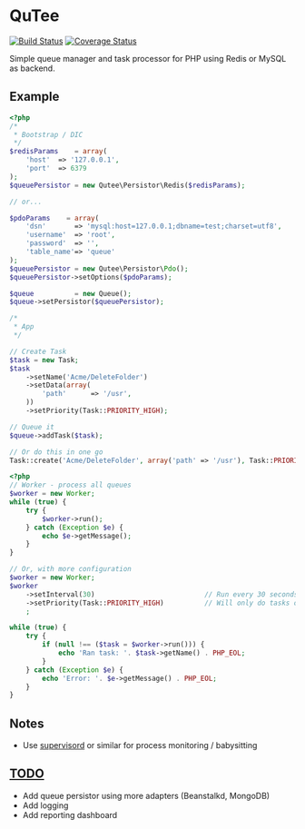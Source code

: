 QuTee
=====

[![Build Status](https://travis-ci.org/anorgan/QuTee.png)](https://travis-ci.org/anorgan/QuTee)
[![Coverage Status](https://coveralls.io/repos/anorgan/QuTee/badge.png)](https://coveralls.io/r/anorgan/QuTee)

Simple queue manager and task processor for PHP using Redis or MySQL as backend.

Example
-------
``` php
<?php
/*
 * Bootstrap / DIC
 */
$redisParams    = array(
    'host'  => '127.0.0.1',
    'port'  => 6379
);
$queuePersistor = new Qutee\Persistor\Redis($redisParams);

// or...

$pdoParams    = array(
    'dsn'       => 'mysql:host=127.0.0.1;dbname=test;charset=utf8',
    'username'  => 'root',
    'password'  => '',
    'table_name'=> 'queue'
);
$queuePersistor = new Qutee\Persistor\Pdo();
$queuePersistor->setOptions($pdoParams);

$queue          = new Queue();
$queue->setPersistor($queuePersistor);

/*
 * App
 */

// Create Task
$task = new Task;
$task
    ->setName('Acme/DeleteFolder')
    ->setData(array(
        'path'      => '/usr',
    ))
    ->setPriority(Task::PRIORITY_HIGH);

// Queue it
$queue->addTask($task);

// Or do this in one go
Task::create('Acme/DeleteFolder', array('path' => '/usr'), Task::PRIORITY_HIGH);
```

``` php
<?php
// Worker - process all queues
$worker = new Worker;
while (true) {
    try {
        $worker->run();
    } catch (Exception $e) {
        echo $e->getMessage();
    }
}

// Or, with more configuration
$worker = new Worker;
$worker
    ->setInterval(30)                           // Run every 30 seconds
    ->setPriority(Task::PRIORITY_HIGH)          // Will only do tasks of this priority
    ;

while (true) {
    try {
        if (null !== ($task = $worker->run())) {
            echo 'Ran task: '. $task->getName() . PHP_EOL;
        }
    } catch (Exception $e) {
        echo 'Error: '. $e->getMessage() . PHP_EOL;
    }
}
```

Notes
----------

- Use [supervisord](http://supervisord.org/) or similar for process monitoring / babysitting

[TODO](https://github.com/anorgan/QuTee/issues?milestone=1&state=open)
----
- Add queue persistor using more adapters (Beanstalkd, MongoDB)
- Add logging
- Add reporting dashboard
